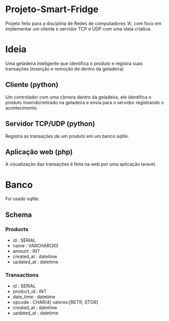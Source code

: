 # Projeto-Smart-Fridge

Projeto feito para a disciplina de Redes de computadores 'A', com foco
em implementar um cliente e servidor TCP e UDP com uma ideia criativa.

# Ideia
Uma geladeira inteligente que identifica o produto e registra suas
transações (inserção e remoção de dentro da geladeira)

## Cliente (python)
Um controlador com uma câmera dentro da geladeira, ele identifica o
produto inserido/retirado na geladeira e envia para o servidor
registrando o acontecimento.

## Servidor TCP/UDP (python)
Registra as transações de um produto em um banco sqlite.

## Aplicação web (php)
A visualização das transações é feita na web por uma aplicação
laravel.

# Banco
Foi usado sqlite.

## Schema
### Products
 - id         : SERIAL
 - name       : VARCHAR(30)
 - amount     : INT
 - created_at : datetime
 - updated_at : datetime

### Transactions
 - id         : SERIAL
 - product_id : INT
 - date_time  : datetime
 - opcode     : CHAR(4) valores:[RETR, STOR]
 - created_at : datetime
 - updated_at : datetime
